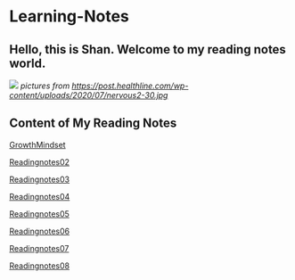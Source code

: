 # Learning-Notes

## Hello, this is Shan. Welcome to my reading notes world.


![](https://post.healthline.com/wp-content/uploads/2020/07/nervous2-30.jpg)
*pictures from https://post.healthline.com/wp-content/uploads/2020/07/nervous2-30.jpg*

## Content of My Reading Notes


[GrowthMindset](readingnotesMindset.md)

[Readingnotes02](readingnotes02.md)

[Readingnotes03](readingnotes03.md)

[Readingnotes04](readingnotes04.md)

[Readingnotes05]()

[Readingnotes06]()

[Readingnotes07]()

[Readingnotes08]()